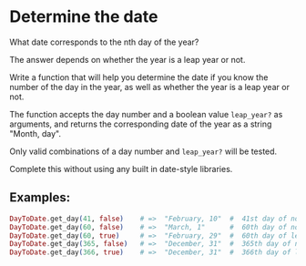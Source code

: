 # Determine the date

What date corresponds to the nth day of the year?

The answer depends on whether the year is a leap year or not.

Write a function that will help you determine the date if you know the number
of the day in the year, as well as whether the year is a leap year or not.

The function accepts the day number and a boolean value `leap_year?` as
arguments, and returns the corresponding date of the year as a string "Month,
day".

Only valid combinations of a day number and `leap_year?` will be tested.

Complete this without using any built in date-style libraries.

## Examples:

```elixir
DayToDate.get_day(41, false)    # =>  "February, 10"  #  41st day of non-leap year is February, 10
DayToDate.get_day(60, false)    # =>  "March, 1"      #  60th day of non-leap year is March, 1
DayToDate.get_day(60, true)     # =>  "February, 29"  #  60th day of leap year is February, 29
DayToDate.get_day(365, false)   # =>  "December, 31"  #  365th day of non-leap year is December, 31
DayToDate.get_day(366, true)    # =>  "December, 31"  #  366th day of leap year is December, 31
```
